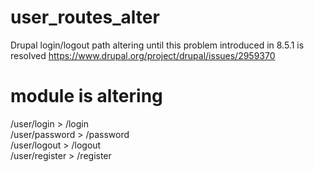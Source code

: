 # user_routes_alter
Drupal login/logout path altering until this problem introduced in 8.5.1 is resolved https://www.drupal.org/project/drupal/issues/2959370

# module is altering
/user/login > /login  
/user/password > /password  
/user/logout > /logout  
/user/register > /register  
